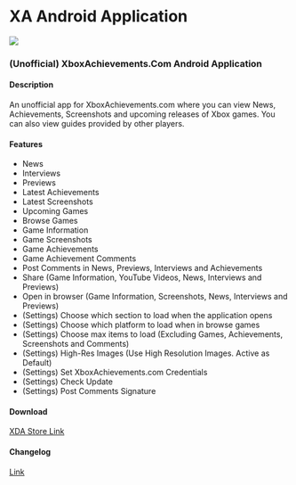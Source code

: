 # XA Android Application

![](http://i.imgur.com/OQ7AgPN.jpg)

### (Unofficial) XboxAchievements.Com Android Application

#### Description
An unofficial app for XboxAchievements.com where you can view News, Achievements, Screenshots and upcoming releases of Xbox games. You can also view guides provided by other players.

#### Features
* News
* Interviews
* Previews
* Latest Achievements
* Latest Screenshots
* Upcoming Games
* Browse Games
* Game Information
* Game Screenshots
* Game Achievements
* Game Achievement Comments
* Post Comments in News, Previews, Interviews and Achievements
* Share (Game Information, YouTube Videos, News, Interviews and Previews)
* Open in browser (Game Information, Screenshots, News, Interviews and Previews)
* (Settings) Choose which section to load when the application opens
* (Settings) Choose which platform to load when in browse games
* (Settings) Choose max items to load (Excluding Games, Achievements, Screenshots and Comments)
* (Settings) High-Res Images (Use High Resolution Images. Active as Default)
* (Settings) Set XboxAchievements.com Credentials
* (Settings) Check Update
* (Settings) Post Comments Signature

#### Download
[XDA Store Link](https://labs.XDA-developers.com/store/app/io.keypunchers.xa)

#### Changelog
[Link](CHANGELOG.md)